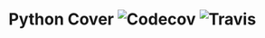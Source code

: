 # Python Cover ![Codecov](https://img.shields.io/codecov/c/github/alphaolomi/python-cover?logo=codecov&style=flat-square) ![Travis](https://img.shields.io/travis/com/alphaolomi/python-cover?logo=travis&style=flat-square)
